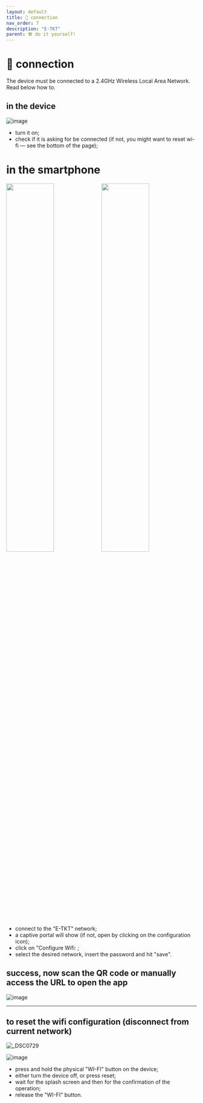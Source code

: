 ```yaml
---
layout: default
title: 📶 connection
nav_order: 7
description: "E-TKT"
parent: 🛠️ do it yourself!
---
```


# 📶 **connection**

The device must be connected to a 2.4GHz Wireless Local Area Network. Read below how to.

## in the device

![image](https://user-images.githubusercontent.com/15098003/196287088-516e709b-66ee-4409-88b3-a3fbd1eaf8fa.png)

- turn it on;
- check if it is asking for be connected (if not, you might want to reset wi-fi — see the bottom of the page);

# in the smartphone

<img src="https://user-images.githubusercontent.com/15098003/196286312-b999314a-c00f-4264-a46f-8d1228cad924.png" width="50%"><img src="https://user-images.githubusercontent.com/15098003/196286314-c6752573-8ceb-456d-aed5-2d2571dc633b.png" width="50%">

- connect to the "E-TKT" network;
- a captive portal will show (if not, open by clicking on the configuration icon);
- click on "Configure Wifi: ;
- select the desired network, insert the password and hit "save".

## success, now scan the QR code or manually access the URL to open the app

![image](https://user-images.githubusercontent.com/15098003/196287118-b797de82-fde9-4ebf-82c0-716149194815.png)
 
----

## to reset the wifi configuration (disconnect from current network)
![_DSC0729](https://user-images.githubusercontent.com/15098003/196286421-695d4b6f-33fd-4a2d-a6f5-8c169c958e76.jpg)

![image](https://user-images.githubusercontent.com/15098003/196287056-4af73b3e-97f8-49bd-8c57-238fa931bda6.png)

- press and hold the physical "WI-FI" button on the device;
- either turn the device off, or press reset;
- wait for the splash screen and then for the confirmation of the operation;
- release the "WI-FI" button.
